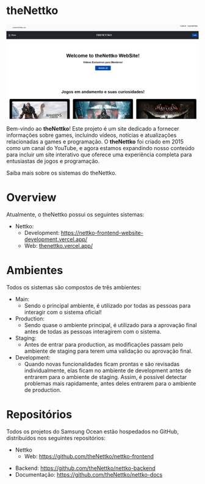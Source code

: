 # theNettko

![theNettko](./docs/theNettko-12-09-24-page.png)

Bem-vindo ao **theNettko**! Este projeto é um site dedicado a fornecer informações sobre games, incluindo vídeos, notícias e atualizações relacionadas a games e programação. O **theNettko** foi criado em 2015 como um canal do YouTube, e agora estamos expandindo nosso conteúdo para incluir um site interativo que oferece uma experiência completa para entusiastas de jogos e programação.

Saiba mais sobre os sistemas do theNettko.


# Overview
Atualmente, o theNettko possui os seguintes sistemas:

- Nettko:
  - Development: https://nettko-frontend-website-development.vercel.app/
  - Web: [thenettko.vercel.app/](https://thenettko.vercel.app/)
 <!-- - Mobile: _Em breve_
  - Ambientes para testes:
  - Staging: https://novo-staging.nettkobrasil.com/
  - Development: https://novo-dev.nettkobrasil.com/
- Admin (sistema administrativo):
  - Web: https://admin.nettkobrasil.com/
  - Ambientes para testes:
  - Staging: https://admin-staging.nettkobrasil.com/
  - Development: https://admin-dev.nettkobrasil.com/
- Backend:
  - Showcase: https://api.nettkobrasil.com/prod/swagger/
  - Admin: https://api.nettkobrasil.com/prod/admin/swagger/ -->

# Ambientes
Todos os sistemas são compostos de três ambientes:

- Main:
  - Sendo o principal ambiente, é utilizado por todas as pessoas para interagir com o sistema oficial!
- Production:
  - Sendo quase o ambiente principal, é utilizado para a aprovação final antes de todas as pessoas interagirem com o sistema.
- Staging:
  - Antes de entrar para production, as modificações passam pelo ambiente de staging para terem uma validação ou aprovação final.
- Development:
  - Quando novas funcionalidades ficam prontas e são revisadas individualmente, elas ficam no ambiente de development antes de entrarem para o ambiente de staging. Assim, é possível detectar problemas mais rapidamente, antes deles entrarem para o ambiente de production.
 
# Repositórios
Todos os projetos do Samsung Ocean estão hospedados no GitHub, distribuídos nos seguintes repositórios:

- Nettko
  - Web: https://github.com/theNettko/nettko-frontend
 <!-- - Mobile: _Em breve_ -->
<!-- - Admin
  - Web:  _Em breve_
- Hotsites:  _Em breve_ -->
- Backend:  https://github.com/theNettko/nettko-backend
- Documentação: https://github.com/theNettko/nettko-docs
<!-- - Manutenção:  _Em breve_ -->
